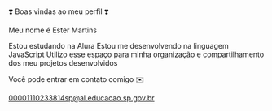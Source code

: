 ❣️ Boas vindas ao meu perfil ❣️

Meu nome é Ester Martins

Estou estudando na Alura
Estou me desenvolvendo na linguagem JavaScript
Utilizo esse espaço para minha organização e compartilhamento dos meu projetos desenvolvidos

Você pode entrar em contato comigo ✉️

00001110233814sp@al.educacao.sp.gov.br
